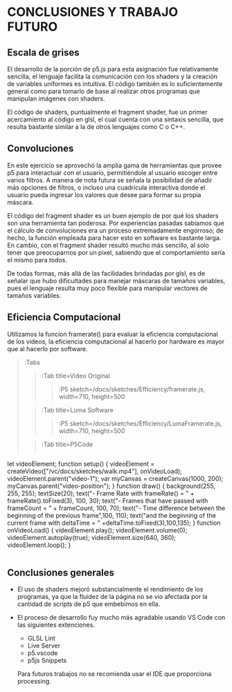 # CONCLUSIONES Y TRABAJO FUTURO

## Escala de grises

El desarrollo de la porción de p5.js para esta asignación fue relativamente sencilla, el lenguaje facilita la comunicación con los shaders y la creación de variables uniformes es intuitiva. El código también es lo suficientemente general como para tomarlo de base al realizar otros programas que manipulan imágenes con shaders.

El código de shaders, puntualmente el fragment shader, fue un primer acercamiento al código en glsl, el cual cuenta con una sintaxis sencilla, que resulta bastante similar a la de otros lenguajes como C o C++.

## Convoluciones

En este ejercicio se aprovechó la amplia gama de herramientas que provee p5 para interactuar con el usuario, permitiéndole al usuario escoger entre varios filtros. A manera de nota futura se señala la posibilidad de añadir más opciones de filtros, o incluso una cuadrícula interactiva donde el usuario pueda ingresar los valores que desee para formar su propia máscara.

El código del fragment shader es un buen ejemplo de por qué los shaders son una herramienta tan poderosa. Por experiencias pasadas sabíamos que el cálculo de convoluciones era un proceso extremadamente engorroso; de hecho, la función empleada para hacer esto en software es bastante larga. En cambio, con el fragment shader resultó mucho más sencillo, al solo tener que preocuparnos por un pixel, sabiendo que el comportamiento sería el mismo para todos.


De todas formas, más allá de las facilidades brindadas por glsl, es de señalar que hubo dificultades para manejar máscaras de tamaños variables, pues el lenguaje resulta muy poco flexible para manipular vectores de tamaños variables.

## Eficiencia Computacional
Utilizamos la funcion framerate() para evaluar la eficiencia computacional de los videos, la eficiencia computacional al hacerlo por hardware es mayor que al hacerlo por software.
> :Tabs
> > :Tab title=Video Original
> > >
> > > :P5 sketch=/docs/sketches/Efficiency/framerate.js, width=710, height=500
>
> > :Tab title=Luma Software
> > > 
> > > :P5 sketch=/docs/sketches/Efficiency/LumaFramerate.js, width=710, height=500
>
> > :Tab title=P5Code
> >
> > ```js
let videoElement;
function setup() {
  videoElement = createVideo(["/vc/docs/sketches/walk.mp4"], onVideoLoad);
  videoElement.parent("video-1");
  var myCanvas = createCanvas(1000, 200);
  myCanvas.parent("video-position");
}
function draw() {
  background(255, 255, 255);
  textSize(20);
  text("- Frame Rate with frameRate() = " + frameRate().toFixed(3), 100, 30);
  text("- Frames that have passed with frameCount = " + frameCount, 100, 70);
  text("- Time difference between the beginning of the previous frame",100, 110);
  text("and the beginning of the current frame with deltaTime = " +deltaTime.toFixed(3),100,135);
}
function onVideoLoad() {
  videoElement.play();
  videoElement.volume(0);
  videoElement.autoplay(true);
  videoElement.size(640, 360);
  videoElement.loop();
}
> > ```

## Conclusiones generales

- El uso de shaders mejoró substancialmente el rendimiento de los programas, ya que la fluidez de la página no se vio afectada por la cantidad de scripts de p5 que embebimos en ella.
- El proceso de desarrollo fuy mucho más agradable usando VS Code con las siguientes extenciones.
    - GLSL Lint
    - Live Server
    - p5.vscode
    - p5js Snippets

  Para futuros trabajos no se recomienda usar el IDE que proporciona processing.
